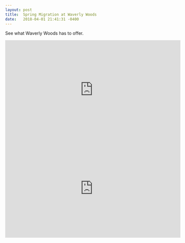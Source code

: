 ```yaml
---
layout: post
title:  Spring Migration at Waverly Woods
date:   2018-04-01 21:41:31 -0400
---
```


See what Waverly Woods has to offer.

<iframe width="562" height="316" src="https://www.youtube.com/embed/3Zet6iRsPoM" frameborder="0" allow="autoplay; encrypted-media" allowfullscreen></iframe>

<iframe width="562" height="316" src="https://www.youtube.com/embed/BqXDSbx6WWE" frameborder="0" allow="autoplay; encrypted-media" allowfullscreen></iframe>
